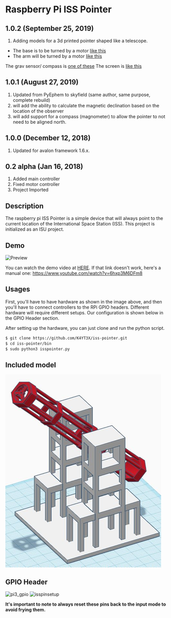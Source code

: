# Raspberry Pi ISS Pointer

## 1.0.2 (September 25, 2019)
1. Adding models for a 3d printed pointer shaped like a telescope. 
- The base is to be turned by a motor [like this](https://www.ebay.com/sch/i.html?&_nkw=39MM+Thin+2-phase+4-wire+Stepper+Motor&_sacat=0)
- The arm will be turned by a motor [like this](https://www.ebay.com/sch/i.html?&_nkw=Micro+15MM+DC+5V+2-Phase+4-Wire+Metal+Gear+Stepper+Motor&_sacat=0&LH_TitleDesc=0&_osacat=0&_odkw=39MM+Thin+2-phase+4-wire+Stepper+Motor)

The grav sensor/ compass is [one of these](https://www.digikey.com/en/products/detail/adafruit-industries-llc/3387/6623863?s=N4IgjCBcoLQBxVAYygMwIYBsDOBTANCAPZQDa4ArAEwIC6AvvYVWSAMxtwDsIDQA)
The screen is [like this](https://www.ebay.com/sch/i.html?&_nkw=IIC+0.91%22+0.96%22+inch+128x32+Blue+OLED+LCD)

## 1.0.1 (August 27, 2019)

1. Updated from PyEphem to skyfield (same author, same purpose, complete rebuild)
2. will add the ability to calculate the magnetic declination based on the location of the observer
3. will add support for a compass (magnometer) to allow the pointer to not need to be aligned north.


## 1.0.0 (December 12, 2018)

1. Updated for avalon framework 1.6.x.

## 0.2 alpha (Jan 16, 2018)

1. Added main controller
1. Fixed motor controller
1. Project Imported

## Description

The raspberry pi ISS Pointer is a simple device that will always point to the current location of the International Space Station (ISS).
This project is initialized as an ISU project.

## Demo

![Preview](https://img.youtube.com/vi/6hxp3M6DFm8/maxresdefault.jpg)

You can watch the demo video at [HERE](https://www.youtube.com/watch?v=6hxp3M6DFm8). If that link doesn't work, here's a manual one: https://www.youtube.com/watch?v=6hxp3M6DFm8

## Usages

First, you'll have to have hardware as shown in the image above, and then you'll have to connect controllers to the RPi GPIO headers. Different hardware will require different setups. Our configuration is shown below in the GPIO Header section.

After setting up the hardware, you can just clone and run the python script.

```bash
$ git clone https://github.com/K4YT3X/iss-pointer.git
$ cd iss-pointer/bin
$ sudo python3 isspointer.py
```

## Included model
![Telescope model](Telescope.jpeg)

## GPIO Header

![pi3_gpio](https://user-images.githubusercontent.com/21986859/34141154-78ec6628-e44d-11e7-8ef6-7ffcb87f79a1.png)
![isspinsetup](https://user-images.githubusercontent.com/21986859/35024318-d426e93e-fb0c-11e7-8e15-41f8bb0b7db9.png)

**It's important to note to always reset these pins back to the input mode to avoid
frying them.**
